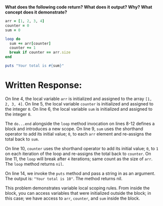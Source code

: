 **What does the following code return? What does it output? Why? What concept does it demonstrate?**

```ruby
arr = [1, 2, 3, 4]
counter = 0
sum = 0

loop do
  sum += arr[counter]
  counter += 1
  break if counter == arr.size
end

puts "Your total is #{sum}"
```

# Written Response:

On line 4, the local variable `arr` is initialized and assigned to the array `[1, 2, 3, 4]`.
On line 5, the local variable `counter` is initialized and assigned to the integer `0`.
On line 6, the local variable `sum` is initialized and assigned to the integer `0`.

The `do...end` alongside the `loop` method invocation on lines 8-12 defines a block and introduces a new scope. On line 9, `sum` uses the shorthand operator to add its initial value; `0`, to each `arr` element and re-assigns the total back to `sum`.

On line 10, `counter` uses the shorthand operator to add its initial value; `0`, to `1` on each iteration of the loop and re-assigns the total back to `counter`. On line 11, the `loop` will break after `4` iterations; same count as the size of `arr`. The `loop` method returns `nil`.

On line 14, we invoke the `puts` method and pass a string in as an argument. 
The output is: `"Your total is 10"`. The method returns nil.

This problem demonstrates variable local scoping rules. From inside the block, you can access variables that were initialized outside the block; in this case; we have access to `arr`, `counter`, and `sum` inside the block.
